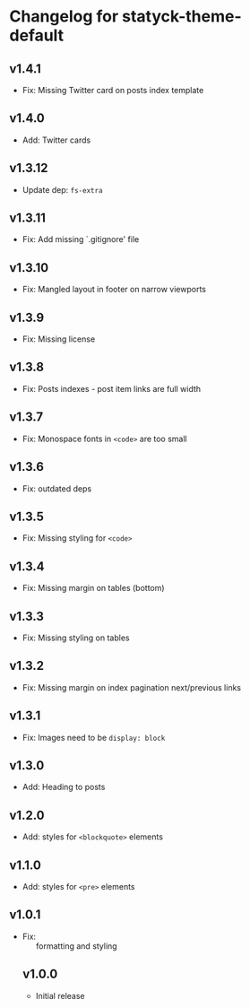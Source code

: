 # Changelog for statyck-theme-default

## v1.4.1
* Fix: Missing Twitter card on posts index template

## v1.4.0
* Add: Twitter cards

## v1.3.12
* Update dep: `fs-extra`

## v1.3.11
* Fix: Add missing `.gitignore' file

## v1.3.10
* Fix: Mangled layout in footer on narrow viewports

## v1.3.9
* Fix: Missing license

## v1.3.8
* Fix: Posts indexes - post item links are full width

## v1.3.7
* Fix: Monospace fonts in `<code>` are too small

## v1.3.6
* Fix: outdated deps

## v1.3.5
* Fix: Missing styling for `<code>`

## v1.3.4
* Fix: Missing margin on tables (bottom)

## v1.3.3
* Fix: Missing styling on tables

## v1.3.2
* Fix: Missing margin on index pagination next/previous links

## v1.3.1
* Fix: Images need to be `display: block`

## v1.3.0
* Add: Heading to posts

## v1.2.0
* Add: styles for `<blockquote>` elements

## v1.1.0
* Add: styles for `<pre>` elements

## v1.0.1
* Fix: <ul> formatting and <a> styling

## v1.0.0
* Initial release
